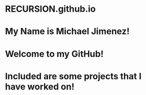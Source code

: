 # RECURSlON.github.io

# My Name is Michael Jimenez!
# Welcome to my GitHub!
# Included are some projects that I have worked on!
